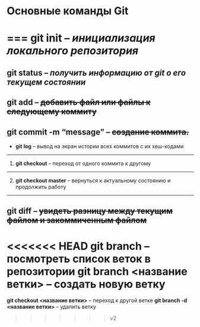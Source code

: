 # Основные команды Git
===
**git init** – *инициализация локального репозитория*
===
**git status** – ***получить информацию от git о его текущем состоянии***
---
**git add** – ~~добавить файл или файлы к следующему коммиту~~
---
**git commit -m “message”** – ~~создание коммита.~~
---
* **git log** – вывод на экран истории всех коммитов с их хеш-кодами
---
1. **git checkout** – переход от одного коммита к другому
---
2. **git checkout master** – вернуться к актуальному состоянию и продолжить работу
---
**git diff** – ~~увидеть разницу между текущим файлом и закоммиченным файлом~~
---
<<<<<<< HEAD
**git branch** – посмотреть список веток в репозитории
**git branch <название ветки>** – создать новую ветку
=======
**git checkout <название ветки>** – переход к другой ветке
**git branch -d <название ветки>** – удалить ветку
>>>>>>> v2
